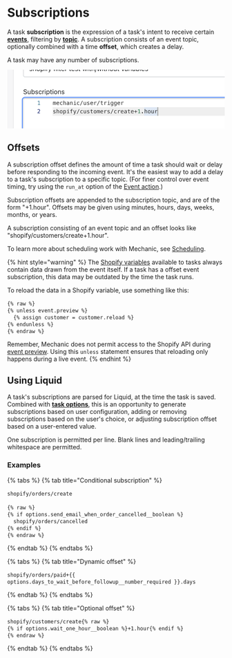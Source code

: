 # Subscriptions

A task **subscription** is the expression of a task's intent to receive certain [**events**](../events/), filtering by [**topic**](../events/topics.md). A subscription consists of an event topic, optionally combined with a time **offset**, which creates a delay.

A task may have any number of subscriptions.

![](<../../.gitbook/assets/Screen Shot 2022-05-05 at 10.09.07 AM.png>)

## Offsets

A subscription offset defines the amount of time a task should wait or delay before responding to the incoming event. It's the easiest way to add a delay to a task's subscription to a specific topic. (For finer control over event timing, try using the `run_at` option of the [Event action](../actions/event.md).)

Subscription offsets are appended to the subscription topic, and are of the form "+1.hour". Offsets may be given using minutes, hours, days, weeks, months, or years.

A subscription consisting of an event topic and an offset looks like "shopify/customers/create+1.hour".

To learn more about scheduling work with Mechanic, see [Scheduling](../runs/scheduling.md).

{% hint style="warning" %}
The [Shopify variables](code/environment-variables.md#shopify-variables) available to tasks always contain data drawn from the event itself. If a task has a offset event subscription, this data may be outdated by the time the task runs.

To reload the data in a Shopify variable, use something like this:

```liquid
{% raw %}
{% unless event.preview %}
  {% assign customer = customer.reload %}
{% endunless %}
{% endraw %}
```

Remember, Mechanic does not permit access to the Shopify API during [event preview](previews/). Using this `unless` statement ensures that reloading only happens during a live event.
{% endhint %}

## Using Liquid

A task's subscriptions are parsed for Liquid, at the time the task is saved. Combined with [**task options**](options/), this is an opportunity to generate subscriptions based on user configuration, adding or removing subscriptions based on the user's choice, or adjusting subscription offset based on a user-entered value.

One subscription is permitted per line. Blank lines and leading/trailing whitespace are permitted.

### Examples

{% tabs %}
{% tab title="Conditional subscription" %}
```liquid
shopify/orders/create

{% raw %}
{% if options.send_email_when_order_cancelled__boolean %}
  shopify/orders/cancelled
{% endif %}
{% endraw %}
```
{% endtab %}
{% endtabs %}

{% tabs %}
{% tab title="Dynamic offset" %}
```liquid
shopify/orders/paid+{{ options.days_to_wait_before_followup__number_required }}.days
```
{% endtab %}
{% endtabs %}

{% tabs %}
{% tab title="Optional offset" %}
```liquid
shopify/customers/create{% raw %}
{% if options.wait_one_hour__boolean %}+1.hour{% endif %}
{% endraw %}
```
{% endtab %}
{% endtabs %}
